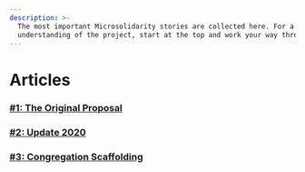 ```yaml
---
description: >-
  The most important Microsolidarity stories are collected here. For a good
  understanding of the project, start at the top and work your way through.
---
```


# Articles

### [\#1: The Original Proposal](proposal.md)

### [\#2: Update 2020](2-update-2020.md)

### [\#3: Congregation Scaffolding](3-congregation-scaffolding.md)

